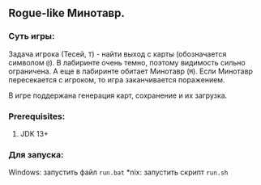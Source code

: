 ## Rogue-like Минотавр.

### Суть игры:
Задача игрока (Тесей, `T`) - найти выход с карты (обозначается символом `@`).
В лабиринте очень темно, поэтому видимость сильно ограничена. А еще в лабиринте обитает Минотавр (`M`).
Если Минотавр пересекается с игроком, то игра заканчивается поражением.

В игре поддержана генерация карт, сохранение и их загрузка. 

### Prerequisites:
1. JDK 13+

### Для запуска:
Windows: запустить файл `run.bat`
*nix: запустить скрипт `run.sh`

